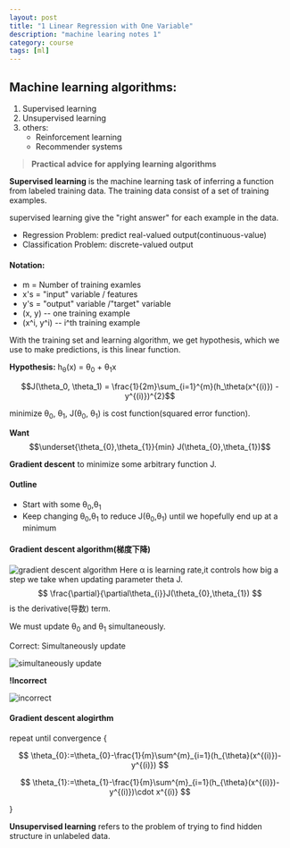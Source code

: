 ```yaml
---
layout: post
title: "1 Linear Regression with One Variable"
description: "machine learing notes 1"
category: course
tags: [ml]
---
```


## Machine learning algorithms:
1. Supervised learning
2. Unsupervised learning
3. others: 
    + Reinforcement learning
    + Recommender systems

> **Practical advice for applying learning algorithms**

**Supervised learning** is the machine learning task of inferring a function from labeled training data. The training data consist of a set of training examples.

supervised learning give the "right answer" for each example in the data.

+ Regression Problem: predict real-valued output(continuous-value)
+ Classification Problem: discrete-valued output

#### Notation:
+ m = Number of training examles
+ x's = "input" variable / features
+ y's = "output" variable /"target" variable
+ (x, y) -- one training example
+ (x^i, y^i) -- i^th training example

With the training set and learning algorithm, we get hypothesis, which we use to make predictions, is this linear function.

**Hypothesis:** h<sub>θ</sub>(x) = θ<sub>0</sub> + θ<sub>1</sub>x


$$J(\theta_0, \theta_1) = \frac{1}{2m}\sum_{i=1}^{m}(h_\theta(x^{(i)}) - y^{(i)})^{2}$$

minimize θ<sub>0</sub>, θ<sub>1</sub>, J(θ<sub>0</sub>, θ<sub>1</sub>) is cost function(squared error function).

**Want** $$\underset{\theta_{0},\theta_{1}}{min} J(\theta_{0},\theta_{1})$$

**Gradient descent** to minimize some arbitrary function J.

#### Outline
+ Start with some θ<sub>0</sub>,θ<sub>1</sub>
+ Keep changing θ<sub>0</sub>,θ<sub>1</sub> to reduce J(θ<sub>0</sub>,θ<sub>1</sub>) until we hopefully end up at a minimum

#### Gradient descent algorithm(梯度下降)
![gradient descent algorithm](http://latex.codecogs.com/gif.latex?repeat\&space;until\&space;convergence&space;\left\{&space;\theta_{j}&space;:=\theta_{j}&space;-&space;\alpha\frac{\partial&space;}{\partial\theta_{j}}J(\theta_{0},\theta{1})&space;\&space;(for\&space;j=0&space;\&space;and&space;\&space;j&space;=&space;1)&space;\right&space;\})
Here α is learning rate,it controls how big a step we take when updating parameter theta J.$$ \frac{\partial}{\partial\theta_{i}}J(\theta_{0},\theta_{1}) $$ is the derivative(导数) term. 

We must update θ<sub>0</sub> and θ<sub>1</sub> simultaneously.

Correct: Simultaneously update

![simultaneously update](http://latex.codecogs.com/gif.latex?\\*&space;temp0&space;:=&space;\theta_{0}&space;-&space;\alpha\frac{\partial&space;}{\partial&space;\theta_{0}}J(\theta_{0},\theta_{1})&space;\\*&space;temp1&space;:=&space;\theta_{1}&space;-&space;\alpha\frac{\partial&space;}{\partial&space;\theta_{1}}J(\theta_{0},\theta_{1})&space;\\*&space;\theta_{0}:=temp0&space;\\*&space;\theta_{1}:=temp1)

**!Incorrect**

![incorrect](http://latex.codecogs.com/gif.latex?\\*&space;temp0&space;:=&space;\theta_{0}&space;-&space;\alpha\frac{\partial&space;}{\partial&space;\theta_{0}}J(\theta_{0},\theta_{1})&space;\\*&space;\theta_{0}:=temp0&space;\\*&space;temp1&space;:=&space;\theta_{1}&space;-&space;\alpha\frac{\partial&space;}{\partial&space;\theta_{1}}J(\theta_{0},\theta_{1})&space;\\*&space;\theta_{1}:=temp1)

#### Gradient descent alogirthm
repeat until convergence {

$$ \theta_{0}:=\theta_{0}-\frac{1}{m}\sum^{m}_{i=1}(h_{\theta}(x^{(i)})-y^{(i)}) $$

$$ \theta_{1}:=\theta_{1}-\frac{1}{m}\sum^{m}_{i=1}(h_{\theta}(x^{(i)})-y^{(i)})\cdot x^{(i)} $$

}

**Unsupervised learning** refers to the problem of trying to find hidden structure in unlabeled data.

